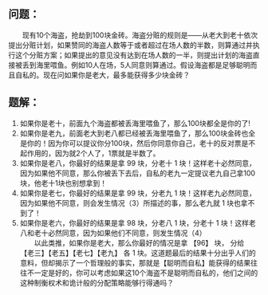 ## 问题：  
　　现有10个海盗，抢劫到100块金砖。海盗分赃的规则是——从老大到老十依次提出分赃计划，如果赞同的海盗人数等于或者超过在场人数的半数，则算通过并执行这个分赃方案；如果提出的意见没有达到在场人数的一半，则提出计划的海盗直接被丢到海里喂鱼。例如10人在场，5人同意则算通过。假设海盗都是足够聪明而且自私的。现在问如果你是老大，最多能获得多少块金砖？

## 题解：  

1. 如果你是老十，前面九个海盗都被丢海里喂鱼了，那么100块都全是你的了!  
2. 如果你是老九，前面老大到老八都已经被丢海里喂鱼了，那么100块金砖也全是你的！因为你可以提议你分100块，然后你同意你自己，老十的反对票是不起作用的，因为就2个人了，1票就是半数了。  
3. 如果你是老八，你最好的结果是拿 99 块，分老十 1 块！这样老十必然同意，因为如果他不同意，那么你被丢下去后，自私的老九一定提议老九自己拿100块，他老十1块也别想拿到！  
4. 如果你是老七，你最好的结果是拿 99 块，分老九 1 块！这样老九必然同意，因为如果他不同意，则会发生情况（3）所描述的事，那么老九就 1 块也拿不到了！  
5. 如果你是老六，你最好的结果是拿 98 块，分老八 1 块，分老十 1 块！这样老八和老十必然同意，因为如果他们不同意，则发生情况（4）   
　　以此类推，如果你是老大，那么你最好的情况是拿 【96】 块， 分给 【老三】【老五】【老七】【老九】 各 1 块。这道题最后的结果十分出乎人们的意料，但却揭示了一个哲理般的事实，那就是【聪明而自私】能获得的结果往往不一定是好的，你可以考虑如果这10个海盗不是聪明而自私的，他们之间的这种制衡权术和诡计般的分配策略能够行得通吗？